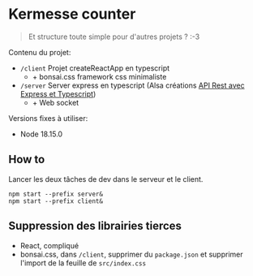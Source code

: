 # Kermesse counter

> Et structure toute simple pour d'autres projets ? :-3

Contenu du projet:

- `/client` Projet createReactApp en typescript
  - \+ bonsai.css framework css minimaliste
- `/server` Server express en typescript (Alsa créations [API Rest avec Express et Typescript](https://www.alsacreations.com/tuto/lire/1857-Creation-dune-API-REST-avec-Express-et-TypeScript.html))
  - \+ Web socket

Versions fixes à utiliser:
- Node 18.15.0

## How to

Lancer les deux tâches de dev dans le serveur et le client.

```shell
npm start --prefix server&
npm start --prefix client&
```

## Suppression des librairies tierces
- React, compliqué
- bonsai.css, dans  `/client`, supprimer du `package.json` et supprimer l'import de la feuille de `src/index.css`